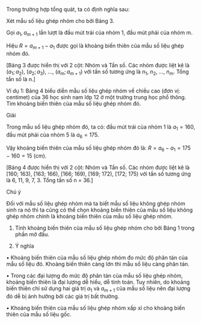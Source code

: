 Trong trường hợp tổng quát, ta có định nghĩa sau:

Xét mẫu số liệu ghép nhóm cho bởi Bảng 3.

Gọi $a_1, a_{m+1}$ lần lượt là đầu mút trái của nhóm 1, đầu mút phải của nhóm m.

Hiệu $R = a_{m+1} - a_1$ được gọi là khoảng biến thiên của mẫu số liệu ghép nhóm đó.

[Bảng 3 được hiển thị với 2 cột: Nhóm và Tần số. Các nhóm được liệt kê là $(a_1; a_2)$, $(a_2; a_3)$, ..., $(a_m; a_{m+1})$ với tần số tương ứng là $n_1$, $n_2$, ..., $n_m$. Tổng tần số là n.]

Ví dụ 1: Bảng 4 biểu diễn mẫu số liệu ghép nhóm về chiều cao (đơn vị: centimet) của 36 học sinh nam lớp 12 ở một trường trung học phổ thông. Tìm khoảng biến thiên của mẫu số liệu ghép nhóm đó.

Giải

Trong mẫu số liệu ghép nhóm đó, ta có: đầu mút trái của nhóm 1 là $a_1 = 160$, đầu mút phải của nhóm 5 là $a_6 = 175$.

Vậy khoảng biến thiên của mẫu số liệu ghép nhóm đó là:
$R = a_6 - a_1 = 175 - 160 = 15$ (cm).

[Bảng 4 được hiển thị với 2 cột: Nhóm và Tần số. Các nhóm được liệt kê là [160; 163), [163; 166), [166; 169), [169; 172), [172; 175) với tần số tương ứng là 6, 11, 9, 7, 3. Tổng tần số n = 36.]

Chú ý

Đối với mẫu số liệu ghép nhóm mà ta biết mẫu số liệu không ghép nhóm sinh ra nó thì ta cũng có thể chọn khoảng biến thiên của mẫu số liệu không ghép nhóm chính là khoảng biến thiên của mẫu số liệu ghép nhóm.

1. Tính khoảng biến thiên của mẫu số liệu ghép nhóm cho bởi Bảng 1 trong phần mở đầu.

2. Ý nghĩa

• Khoảng biến thiên của mẫu số liệu ghép nhóm đo mức độ phân tán của mẫu số liệu đó. Khoảng biến thiên càng lớn thì mẫu số liệu càng phân tán.

• Trong các đại lượng đo mức độ phân tán của mẫu số liệu ghép nhóm, khoảng biến thiên là đại lượng dễ hiểu, dễ tính toán. Tuy nhiên, do khoảng biến thiên chỉ sử dụng hai giá trị $a_1$ và $a_{m+1}$ của mẫu số liệu nên đại lượng đó dễ bị ảnh hưởng bởi các giá trị bất thường.

• Khoảng biến thiên của mẫu số liệu ghép nhóm xấp xỉ cho khoảng biến thiên của mẫu số liệu gốc.
